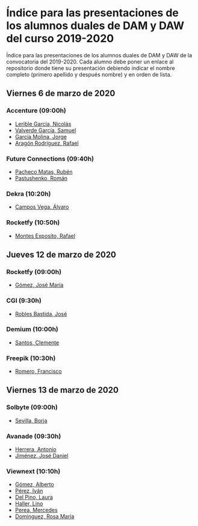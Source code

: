 # Índice para las presentaciones de los alumnos duales de DAM y DAW del curso 2019-2020

Índice para las presentaciones de los alumnos duales de DAM y DAW de la convocatoria del 2019-2020. Cada alumno debe poner un enlace al repositorio donde tiene su presentación debiendo indicar el nombre completo (primero apellido y después nombre) y en orden de lista.

## Viernes 6 de marzo de 2020

### Accenture (09:00h)

* [Lerible García, Nicolás](https://docs.google.com/presentation/d/13vw3yMGyHtDVNEeRjllpvC0V_05PAu2knl8ksP2IZS0/edit?usp=sharing)
* [Valverde García, Samuel](https://docs.google.com/presentation/d/1diYmqaEinRm0YIbFPjg0YmNCh1G1A6zGPtV_C9-Z0w0/edit?usp=sharing) 
* [García Molina, Jorge](https://docs.google.com/presentation/d/1YZ7gyjaZEREL1m-UD4HcRxH7VDcRXuPcz16XySQK0YE/edit?usp=sharing) 
* [Aragón Rodríguez, Rafael](https://docs.google.com/presentation/d/1YZ7gyjaZEREL1m-UD4HcRxH7VDcRXuPcz16XySQK0YE/edit?usp=sharing) 

### Future Connections (09:40h)

* [Pacheco Matas, Rubén](https://docs.google.com/presentation/d/11Tu4RpQfV2ZC-zG9MB_OUB9xhoX3R0smOWrcjUhtIF8/edit?usp=sharing) 
* [Pastushenko, Román](https://docs.google.com/presentation/d/11Tu4RpQfV2ZC-zG9MB_OUB9xhoX3R0smOWrcjUhtIF8/edit?usp=sharing) 


### Dekra (10:20h)

* [Campos Vega, Álvaro](https://github.com/AlvaroCamposVega/presentacion-dual1920)

### Rocketfy (10:50h)

* [Montes Exposito, Rafael](https://github.com/rafaelmontes8/presentacion-dual)

## Jueves 12 de marzo de 2020

### Rocketfy (09:00h)

* [Gómez, José María](https://xd.adobe.com/view/9263ed8a-27f0-43d2-541d-55c6570cb341-e452/?hints=off)

### CGI (9:30h)

* [Robles Bastida, José]()

### Demium (10:00h)

* [Santos, Clemente]()

### Freepik (10:30h)

* [Romero, Francisco](https://github.com/fromero98/PresentacionDual)



## Viernes 13 de marzo de 2020

### Solbyte (09:00h)

* [Sevilla, Borja]()

### Avanade (09:30h)

* [Herrera, Antonio]()
* [Jiménez, José Daniel]()


### Viewnext (10:10h)

* [Gómez, Alberto]()
* [Pérez, Iván]()
* [Del Pino, Laura]()
* [Haller, Lino]()
* [Perea, Mercedes]()
* [Domínguez, Rosa María]()

